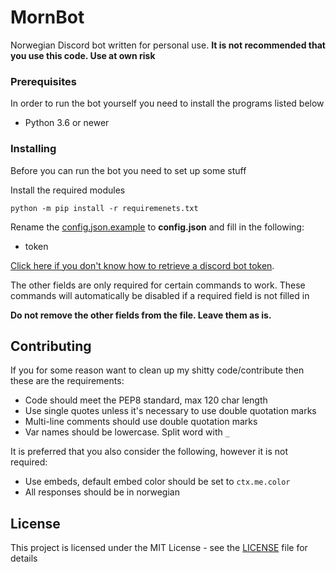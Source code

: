 # MornBot

Norwegian Discord bot written for personal use. **It is not recommended that you use this code. Use at own risk**

### Prerequisites

In order to run the bot yourself you need to install the programs listed below

* Python 3.6 or newer

### Installing

Before you can run the bot you need to set up some stuff

Install the required modules

```
python -m pip install -r requiremenets.txt
```

Rename the [config.json.example](config.json.example) to **config.json** and fill in the following:

* token

[Click here if you don't know how to retrieve a discord bot token](https://discordpy.readthedocs.io/en/latest/discord.html).

The other fields are only required for certain commands to work. These commands will automatically be disabled if a required field is not filled in

**Do not remove the other fields from the file. Leave them as is.**

## Contributing

If you for some reason want to clean up my shitty code/contribute then these are the requirements:

* Code should meet the PEP8 standard, max 120 char length
* Use single quotes unless it's necessary to use double quotation marks
* Multi-line comments should use double quotation marks
* Var names should be lowercase. Split word with `_`

It is preferred that you also consider the following, however it is not required:

* Use embeds, default embed color should be set to `ctx.me.color`
* All responses should be in norwegian

## License

This project is licensed under the MIT License - see the [LICENSE](LICENSE) file for details



